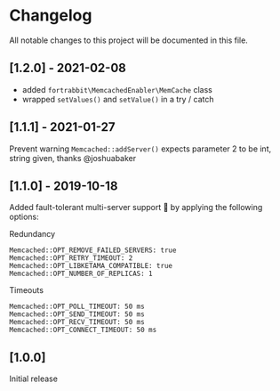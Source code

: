 # Changelog

All notable changes to this project will be documented in this file.

## [1.2.0] - 2021-02-08
- added `fortrabbit\MemcachedEnabler\MemCache` class 
- wrapped `setValues()` and `setValue()` in a try / catch 

## [1.1.1] - 2021-01-27
Prevent warning `Memcached::addServer()` expects parameter 2 to be int, string given, thanks @joshuabaker

## [1.1.0] - 2019-10-18
Added fault-tolerant multi-server support 🎉
by applying the following options:

Redundancy

```
Memcached::OPT_REMOVE_FAILED_SERVERS: true
Memcached::OPT_RETRY_TIMEOUT: 2
Memcached::OPT_LIBKETAMA_COMPATIBLE: true
Memcached::OPT_NUMBER_OF_REPLICAS: 1
```

Timeouts

```
Memcached::OPT_POLL_TIMEOUT: 50 ms
Memcached::OPT_SEND_TIMEOUT: 50 ms
Memcached::OPT_RECV_TIMEOUT: 50 ms
Memcached::OPT_CONNECT_TIMEOUT: 50 ms
```
 
## [1.0.0]

Initial release
